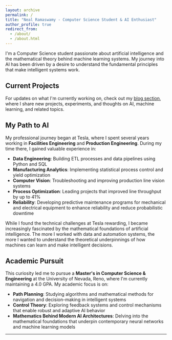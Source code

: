 ```yaml
---
layout: archive
permalink: /
title: "Neal Ramaswamy - Computer Science Student & AI Enthusiast"
author_profile: true
redirect_from: 
  - /about/
  - /about.html
---
```


I'm a Computer Science student passionate about artificial intelligence and the mathematical theory behind machine learning systems. My journey into AI has been driven by a desire to understand the fundamental principles that make intelligent systems work.

## Current Projects

For updates on what I'm currently working on, check out my [blog section](/year-archive/), where I share new projects, experiments, and thoughts on AI, machine learning, and related topics.

## My Path to AI

My professional journey began at Tesla, where I spent several years working in **Facilities Engineering** and **Production Engineering**. During my time there, I gained valuable experience in:

- **Data Engineering**: Building ETL processes and data pipelines using Python and SQL
- **Manufacturing Analytics**: Implementing statistical process control and yield optimization
- **Computer Vision**: Troubleshooting and improving production line vision systems
- **Process Optimization**: Leading projects that improved line throughput by up to 41%
- **Reliability**: Developing predictive maintenance programs for mechanical and electrical equipment to enhance reliability and reduce probabilistic downtime

While I found the technical challenges at Tesla rewarding, I became increasingly fascinated by the mathematical foundations of artificial intelligence. The more I worked with data and automation systems, the more I wanted to understand the theoretical underpinnings of how machines can learn and make intelligent decisions.

## Academic Pursuit

This curiosity led me to pursue a **Master's in Computer Science & Engineering** at the University of Nevada, Reno, where I'm currently maintaining a 4.0 GPA. My academic focus is on:

- **Path Planning**: Studying algorithms and mathematical methods for navigation and decision-making in intelligent systems
- **Control Theory**: Exploring feedback systems and control mechanisms that enable robust and adaptive AI behavior
- **Mathematics Behind Modern AI Architectures**: Delving into the mathematical foundations that underpin contemporary neural networks and machine learning models

---

